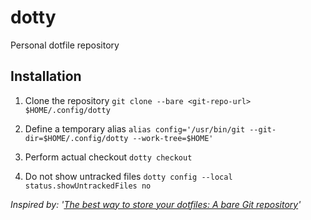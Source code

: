 # dotty
Personal dotfile repository

## Installation
1. Clone the repository
   `git clone --bare <git-repo-url> $HOME/.config/dotty`

2. Define a temporary alias
   `alias config='/usr/bin/git --git-dir=$HOME/.config/dotty --work-tree=$HOME'`

3. Perform actual checkout
   `dotty checkout`

4. Do not show untracked files
   `dotty config --local status.showUntrackedFiles no`

_Inspired by: '[The best way to store your dotfiles: A bare Git repository](https://www.atlassian.com/git/tutorials/dotfiles)'_
